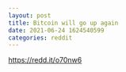 ```yaml
--- 
layout: post 
title: Bitcoin will go up again 
date: 2021-06-24 1624540599 
categories: reddit 
--- 
```

https://redd.it/o70nw6